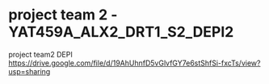 # project team 2 -YAT459A_ALX2_DRT1_S2_DEPI2
project team2 DEPI 
https://drive.google.com/file/d/19AhUhnfD5vGlvfGY7e6stShfSi-fxcTs/view?usp=sharing
